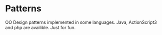 Patterns
========

OO Design patterns implemented in some languages. Java, ActionScript3 and php are availible. Just for fun.
